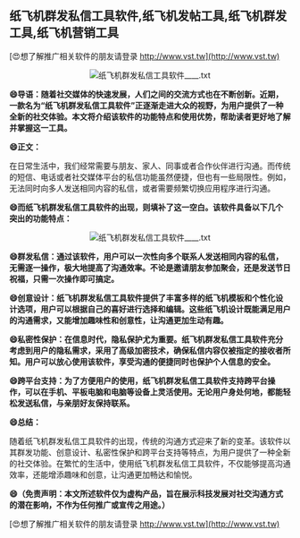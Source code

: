 ## **纸飞机群发私信工具软件,纸飞机发帖工具,纸飞机群发工具,纸飞机营销工具**

[😍想了解推广相关软件的朋友请登录 http://www.vst.tw](http://www.vst.tw)

 <center><img src="https://vst.tw/MP4/tuiguang/png/5.png" alt="纸飞机群发私信工具软件____.txt"></center>

**😄导语：随着社交媒体的快速发展，人们之间的交流方式也在不断创新。近期，一款名为“纸飞机群发私信工具软件”正逐渐走进大众的视野，为用户提供了一种全新的社交体验。本文将介绍该软件的功能特点和使用优势，帮助读者更好地了解并掌握这一工具。**

**😄正文：**

在日常生活中，我们经常需要与朋友、家人、同事或者合作伙伴进行沟通。而传统的短信、电话或者社交媒体平台的私信功能虽然便捷，但也有一些局限性。例如，无法同时向多人发送相同内容的私信，或者需要频繁切换应用程序进行沟通。

**😄而纸飞机群发私信工具软件的出现，则填补了这一空白。该软件具备以下几个突出的功能特点：**

 <center><img src="https://vst.tw/MP4/tuiguang/png/3.png" alt="纸飞机群发私信工具软件____.txt"></center>

**😄群发私信：通过该软件，用户可以一次性向多个联系人发送相同内容的私信，无需逐一操作，极大地提高了沟通效率。不论是邀请朋友参加聚会，还是发送节日祝福，只需一次操作即可搞定。**

**😄创意设计：纸飞机群发私信工具软件提供了丰富多样的纸飞机模板和个性化设计选项，用户可以根据自己的喜好进行选择和编辑。这些纸飞机设计既能满足用户的沟通需求，又能增加趣味性和创意性，让沟通更加生动有趣。**

**😄私密性保护：在信息时代，隐私保护尤为重要。纸飞机群发私信工具软件充分考虑到用户的隐私需求，采用了高级加密技术，确保私信内容仅被指定的接收者所知。用户可以放心使用该软件，享受沟通的便捷同时也保护个人信息的安全。**

**😄跨平台支持：为了方便用户的使用，纸飞机群发私信工具软件支持跨平台操作，可以在手机、平板电脑和电脑等设备上灵活使用。无论用户身处何地，都能轻松发送私信，与亲朋好友保持联系。**

**😄总结：**

随着纸飞机群发私信工具软件的出现，传统的沟通方式迎来了新的变革。该软件以其群发功能、创意设计、私密性保护和跨平台支持等特点，为用户提供了一种全新的社交体验。在繁忙的生活中，使用纸飞机群发私信工具软件，不仅能够提高沟通效率，还能增添趣味和创意，让沟通更加畅达和愉悦。

**😄（免责声明：本文所述软件仅为虚构产品，旨在展示科技发展对社交沟通方式的潜在影响，不作为任何推广或宣传之用途。）**

[😍想了解推广相关软件的朋友请登录 http://www.vst.tw](http://www.vst.tw)



